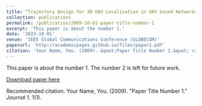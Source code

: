 ```yaml
---
title: “Trajectory Design for 3D UAV Localization in UAV based Networks”
collection: publications
permalink: /publication/2009-10-01-paper-title-number-1
excerpt: 'This paper is about the number 1.'
date: '2023-10-01'
venue: 'IEEE Global Communications Conference (GLOBECOM)'
paperurl: 'http://academicpages.github.io/files/paper1.pdf'
citation: 'Your Name, You. (2009). &quot;Paper Title Number 1.&quot; <i>Journal 1</i>. 1(1).'
---
```

This paper is about the number 1. The number 2 is left for future work.

[Download paper here](http://academicpages.github.io/files/paper1.pdf)

Recommended citation: Your Name, You. (2009). "Paper Title Number 1." <i>Journal 1</i>. 1(1).
